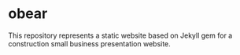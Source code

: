 # obear

This repository represents a static website based on Jekyll gem for a construction small business presentation website.